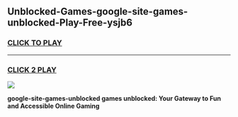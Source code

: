 
## Unblocked-Games-google-site-games-unblocked-Play-Free-ysjb6
<h3>
<a href="https://premium76.site?title=google-site-games-unblocked&ref=23A">CLICK TO PLAY</a></h3>
<hr>

<h3>
<a href="https://premium76.site?title=google-site-games-unblocked&ref=23A">CLICK 2 PLAY</a>
  
</h3>

<a href="https://premium76.site?title=google-site-games-unblocked&ref=23A"><img src="https://clearcache.store/games.png"></a>


**google-site-games-unblocked games unblocked: Your Gateway to Fun and Accessible Online Gaming**
